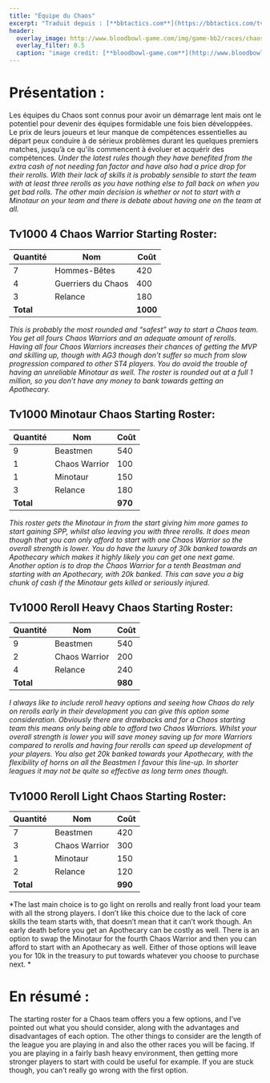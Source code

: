 ```yaml
---
title: "Équipe du Chaos"
excerpt: "Traduit depuis : [**bbtactics.com**](https://bbtactics.com/tv1000-chaos-starting-roster/)"
header:
  overlay_image: http://www.bloodbowl-game.com/img/game-bb2/races/chaos/scr01.jpg
  overlay_filter: 0.5
  caption: "image credit: [**bloodbowl-game.com**](http://www.bloodbowl-game.com/fr/bloodbowl2/race-chaos)"
---
```

# Présentation :     

Les équipes du Chaos sont connus pour avoir un démarrage lent mais ont le potentiel pour devenir des équipes formidable une fois bien développées. Le prix de leurs joueurs et leur manque de compétences essentielles au départ peux conduire à de sérieux problèmes durant les quelques premiers matches, jusqu’à ce qu'ils commencent à évoluer et acquérir des compétences.
*Under the latest rules though they have benefited from the extra cash of not needing fan factor and have also had a price drop for their rerolls. With their lack of skills it is probably sensible to start the team with at least three rerolls as you have nothing else to fall back on when you get bad rolls. The other main decision is whether or not to start with a Minotaur on your team and there is debate about having one on the team at all.*

## Tv1000 4 Chaos Warrior Starting Roster:

**Quantité** | **Nom** | **Coût**      
--------|---------|---------
7  | Hommes-Bêtes | 420
4  | Guerriers du Chaos | 400
3  | Relance | 180
**Total** |   |  **1000**

*This is probably the most rounded and “safest” way to start a Chaos team. You get all fours Chaos Warriors and an adequate amount of rerolls. Having all four Chaos Warriors increases their chances of getting the MVP and skilling up, though with AG3 though don’t suffer so much from slow progression compared to other ST4 players. You do avoid the trouble of having an unreliable Minotaur as well. The roster is rounded out at a full 1 million, so you don’t have any money to bank towards getting an Apothecary.*



## Tv1000 Minotaur Chaos Starting Roster:

**Quantité** | **Nom** | **Coût**      
--------|---------|---------
9  | Beastmen | 540
1  | Chaos Warrior | 100
1 | Minotaur | 150
3  | Relance | 180
**Total** |   |  **970**

*This roster gets the Minotaur in from the start giving him more games to start gaining SPP, whilst also leaving you with three rerolls. It does mean though that you can only afford to start with one Chaos Warrior so the overall strength is lower. You do have the luxury of 30k banked towards an Apothecary which makes it highly likely you can get one next game. Another option is to drop the Chaos Warrior for a tenth Beastman and starting with an Apothecary, with 20k banked. This can save you a big chunk of cash if the Minotaur gets killed or seriously injured.*



## Tv1000 Reroll Heavy Chaos Starting Roster:

**Quantité** | **Nom** | **Coût**      
--------|---------|---------
9  | Beastmen | 540
2  | Chaos Warrior | 200
4  | Relance | 240
**Total** |   |  **980**

*I always like to include reroll heavy options and seeing how Chaos do rely on rerolls early in their development you can give this option some consideration. Obviously there are drawbacks and for a Chaos starting team this means only being able to afford two Chaos Warriors. Whilst your overall strength is lower you will save money saving up for more Warriors compared to rerolls and having four rerolls can speed up development of your players. You also get 20k banked towards your Apothecary, with the flexibility of horns on all the Beastmen I favour this line-up. In shorter leagues it may not be quite so effective as long term ones though.*



## Tv1000 Reroll Light Chaos Starting Roster:

**Quantité** | **Nom** | **Coût**      
--------|---------|---------
7  | Beastmen | 420
3  | Chaos Warrior | 300
1 | Minotaur | 150
2  | Relance | 120
**Total** |   |  **990**

*The last main choice is to go light on rerolls and really front load your team with all the strong players. I don’t like this choice due to the lack of core skills the team starts with, that doesn’t mean that it can’t work though. An early death before you get an Apothecary can be costly as well. There is an option to swap the Minotaur for the fourth Chaos Warrior and then you can afford to start with an Apothecary as well. Either of those options will leave you for 10k in the treasury to put towards whatever you choose to purchase next. *


# En résumé : 
The starting roster for a Chaos team offers you a few options, and I’ve pointed out what you should consider, along with the advantages and disadvantages of each option. The other things to consider are the length of the league you are playing in and also the other races you will be facing. If you are playing in a fairly bash heavy environment, then getting more stronger players to start with could be useful for example. If you are stuck though, you can’t really go wrong with the first option.